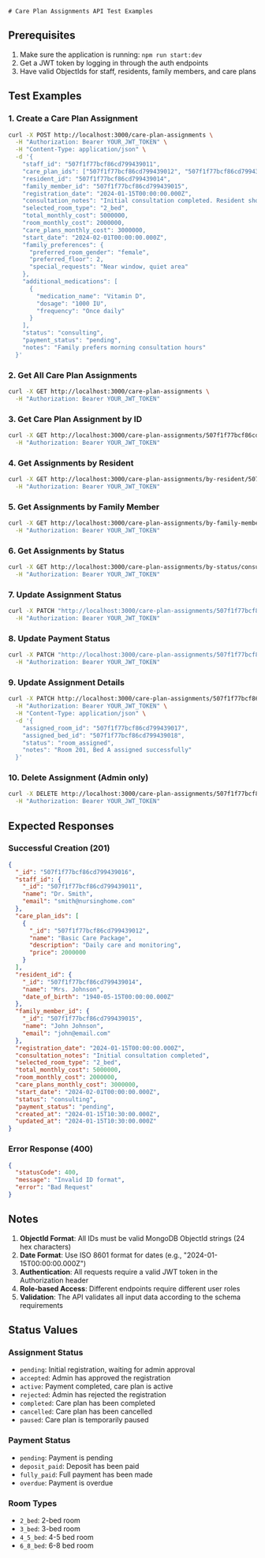     # Care Plan Assignments API Test Examples

## Prerequisites
1. Make sure the application is running: `npm run start:dev`
2. Get a JWT token by logging in through the auth endpoints
3. Have valid ObjectIds for staff, residents, family members, and care plans

## Test Examples

### 1. Create a Care Plan Assignment

```bash
curl -X POST http://localhost:3000/care-plan-assignments \
  -H "Authorization: Bearer YOUR_JWT_TOKEN" \
  -H "Content-Type: application/json" \
  -d '{
    "staff_id": "507f1f77bcf86cd799439011",
    "care_plan_ids": ["507f1f77bcf86cd799439012", "507f1f77bcf86cd799439013"],
    "resident_id": "507f1f77bcf86cd799439014",
    "family_member_id": "507f1f77bcf86cd799439015",
    "registration_date": "2024-01-15T00:00:00.000Z",
    "consultation_notes": "Initial consultation completed. Resident shows good mobility and cognitive function.",
    "selected_room_type": "2_bed",
    "total_monthly_cost": 5000000,
    "room_monthly_cost": 2000000,
    "care_plans_monthly_cost": 3000000,
    "start_date": "2024-02-01T00:00:00.000Z",
    "family_preferences": {
      "preferred_room_gender": "female",
      "preferred_floor": 2,
      "special_requests": "Near window, quiet area"
    },
    "additional_medications": [
      {
        "medication_name": "Vitamin D",
        "dosage": "1000 IU",
        "frequency": "Once daily"
      }
    ],
    "status": "consulting",
    "payment_status": "pending",
    "notes": "Family prefers morning consultation hours"
  }'
```

### 2. Get All Care Plan Assignments

```bash
curl -X GET http://localhost:3000/care-plan-assignments \
  -H "Authorization: Bearer YOUR_JWT_TOKEN"
```

### 3. Get Care Plan Assignment by ID

```bash
curl -X GET http://localhost:3000/care-plan-assignments/507f1f77bcf86cd799439016 \
  -H "Authorization: Bearer YOUR_JWT_TOKEN"
```

### 4. Get Assignments by Resident

```bash
curl -X GET http://localhost:3000/care-plan-assignments/by-resident/507f1f77bcf86cd799439014 \
  -H "Authorization: Bearer YOUR_JWT_TOKEN"
```

### 5. Get Assignments by Family Member

```bash
curl -X GET http://localhost:3000/care-plan-assignments/by-family-member/507f1f77bcf86cd799439015 \
  -H "Authorization: Bearer YOUR_JWT_TOKEN"
```

### 6. Get Assignments by Status

```bash
curl -X GET http://localhost:3000/care-plan-assignments/by-status/consulting \
  -H "Authorization: Bearer YOUR_JWT_TOKEN"
```

### 7. Update Assignment Status

```bash
curl -X PATCH "http://localhost:3000/care-plan-assignments/507f1f77bcf86cd799439016/status?status=active" \
  -H "Authorization: Bearer YOUR_JWT_TOKEN"
```

### 8. Update Payment Status

```bash
curl -X PATCH "http://localhost:3000/care-plan-assignments/507f1f77bcf86cd799439016/payment-status?paymentStatus=deposit_paid" \
  -H "Authorization: Bearer YOUR_JWT_TOKEN"
```

### 9. Update Assignment Details

```bash
curl -X PATCH http://localhost:3000/care-plan-assignments/507f1f77bcf86cd799439016 \
  -H "Authorization: Bearer YOUR_JWT_TOKEN" \
  -H "Content-Type: application/json" \
  -d '{
    "assigned_room_id": "507f1f77bcf86cd799439017",
    "assigned_bed_id": "507f1f77bcf86cd799439018",
    "status": "room_assigned",
    "notes": "Room 201, Bed A assigned successfully"
  }'
```

### 10. Delete Assignment (Admin only)

```bash
curl -X DELETE http://localhost:3000/care-plan-assignments/507f1f77bcf86cd799439016 \
  -H "Authorization: Bearer YOUR_JWT_TOKEN"
```

## Expected Responses

### Successful Creation (201)
```json
{
  "_id": "507f1f77bcf86cd799439016",
  "staff_id": {
    "_id": "507f1f77bcf86cd799439011",
    "name": "Dr. Smith",
    "email": "smith@nursinghome.com"
  },
  "care_plan_ids": [
    {
      "_id": "507f1f77bcf86cd799439012",
      "name": "Basic Care Package",
      "description": "Daily care and monitoring",
      "price": 2000000
    }
  ],
  "resident_id": {
    "_id": "507f1f77bcf86cd799439014",
    "name": "Mrs. Johnson",
    "date_of_birth": "1940-05-15T00:00:00.000Z"
  },
  "family_member_id": {
    "_id": "507f1f77bcf86cd799439015",
    "name": "John Johnson",
    "email": "john@email.com"
  },
  "registration_date": "2024-01-15T00:00:00.000Z",
  "consultation_notes": "Initial consultation completed",
  "selected_room_type": "2_bed",
  "total_monthly_cost": 5000000,
  "room_monthly_cost": 2000000,
  "care_plans_monthly_cost": 3000000,
  "start_date": "2024-02-01T00:00:00.000Z",
  "status": "consulting",
  "payment_status": "pending",
  "created_at": "2024-01-15T10:30:00.000Z",
  "updated_at": "2024-01-15T10:30:00.000Z"
}
```

### Error Response (400)
```json
{
  "statusCode": 400,
  "message": "Invalid ID format",
  "error": "Bad Request"
}
```

## Notes

1. **ObjectId Format**: All IDs must be valid MongoDB ObjectId strings (24 hex characters)
2. **Date Format**: Use ISO 8601 format for dates (e.g., "2024-01-15T00:00:00.000Z")
3. **Authentication**: All requests require a valid JWT token in the Authorization header
4. **Role-based Access**: Different endpoints require different user roles
5. **Validation**: The API validates all input data according to the schema requirements

## Status Values

### Assignment Status
- `pending`: Initial registration, waiting for admin approval
- `accepted`: Admin has approved the registration
- `active`: Payment completed, care plan is active
- `rejected`: Admin has rejected the registration
- `completed`: Care plan has been completed
- `cancelled`: Care plan has been cancelled
- `paused`: Care plan is temporarily paused

### Payment Status
- `pending`: Payment is pending
- `deposit_paid`: Deposit has been paid
- `fully_paid`: Full payment has been made
- `overdue`: Payment is overdue

### Room Types
- `2_bed`: 2-bed room
- `3_bed`: 3-bed room
- `4_5_bed`: 4-5 bed room
- `6_8_bed`: 6-8 bed room 